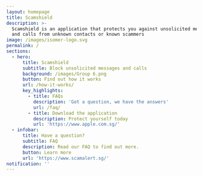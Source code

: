 ```yaml
---
layout: homepage
title: Scamshield
description: >-
  Scamshield is an application that protects you against unsolicited messages
  and calls from unknown contacts or known scammers
image: /images/isomer-logo.svg
permalink: /
sections:
  - hero:
      title: Scamshield
      subtitle: Block unsolicited messages and calls
      background: /images/Group 6.png
      button: Find out how it works
      url: /how-it-works/
      key_highlights:
        - title: FAQs
          description: 'Got a question, we have the answers'
          url: /faq/
        - title: Download the application
          description: Protect yourself today
          url: 'https://www.apple.com.sg/'
  - infobar:
      title: Have a question?
      subtitle: FAQ
      description: Read our FAQ to find out more.
      button: Learn more
      url: 'https://www.scamalert.sg/'
notification: ''
---
```

